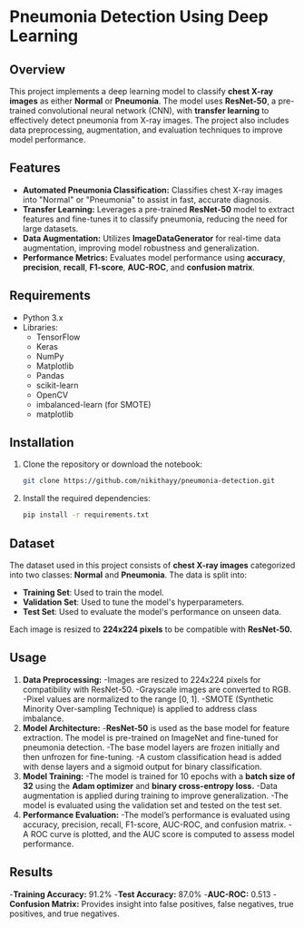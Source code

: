 # Pneumonia Detection Using Deep Learning

## Overview
This project implements a deep learning model to classify **chest X-ray images** as either **Normal** or **Pneumonia**. The model uses **ResNet-50**, a pre-trained convolutional neural network (CNN), with **transfer learning** to effectively detect pneumonia from X-ray images. The project also includes data preprocessing, augmentation, and evaluation techniques to improve model performance.

## Features
- **Automated Pneumonia Classification:** Classifies chest X-ray images into "Normal" or "Pneumonia" to assist in fast, accurate diagnosis.
- **Transfer Learning:** Leverages a pre-trained **ResNet-50** model to extract features and fine-tunes it to classify pneumonia, reducing the need for large datasets.
- **Data Augmentation:** Utilizes **ImageDataGenerator** for real-time data augmentation, improving model robustness and generalization.
- **Performance Metrics:** Evaluates model performance using **accuracy**, **precision**, **recall**, **F1-score**, **AUC-ROC**, and **confusion matrix**.

## Requirements
- Python 3.x
- Libraries:
  - TensorFlow
  - Keras
  - NumPy
  - Matplotlib
  - Pandas
  - scikit-learn
  - OpenCV
  - imbalanced-learn (for SMOTE)
  - matplotlib

## Installation
1. Clone the repository or download the notebook:
   ```bash
   git clone https://github.com/nikithayy/pneumonia-detection.git
2. Install the required dependencies:
   ```bash
   pip install -r requirements.txt

## Dataset
The dataset used in this project consists of **chest X-ray images** categorized into two classes: **Normal** and **Pneumonia**. The data is split into:
- **Training Set**: Used to train the model.
- **Validation Set**: Used to tune the model's hyperparameters.
- **Test Set**: Used to evaluate the model's performance on unseen data.

Each image is resized to **224x224 pixels** to be compatible with **ResNet-50.**

## Usage
1. **Data Preprocessing:**
   -Images are resized to 224x224 pixels for compatibility with ResNet-50.
   -Grayscale images are converted to RGB.
   -Pixel values are normalized to the range [0, 1].
   -SMOTE (Synthetic Minority Over-sampling Technique) is applied to address class imbalance.
2. **Model Architecture:**
   -**ResNet-50** is used as the base model for feature extraction. The model is pre-trained on ImageNet and fine-tuned for pneumonia detection.
   -The base model layers are frozen initially and then unfrozen for fine-tuning.
   -A custom classification head is added with dense layers and a sigmoid output for binary classification.
3. **Model Training:**
   -The model is trained for 10 epochs with a **batch size of 32** using the **Adam optimizer** and **binary cross-entropy loss.**
   -Data augmentation is applied during training to improve generalization.
   -The model is evaluated using the validation set and tested on the test set.
4. **Performance Evaluation:**
   -The model’s performance is evaluated using accuracy, precision, recall, F1-score, AUC-ROC, and confusion matrix.
   -A ROC curve is plotted, and the AUC score is computed to assess model performance.

## Results
-**Training Accuracy:** 91.2%
-**Test Accuracy:** 87.0%
-**AUC-ROC:** 0.513
-**Confusion Matrix:** Provides insight into false positives, false negatives, true positives, and true negatives.
